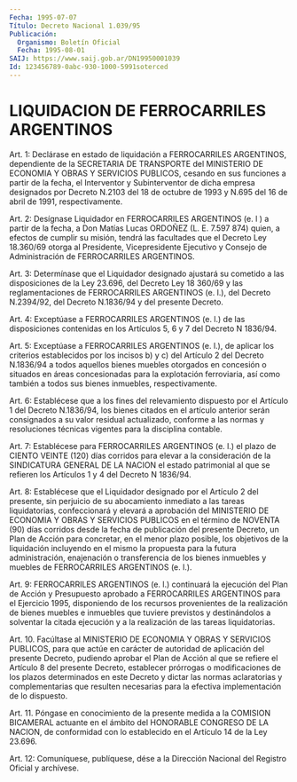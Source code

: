 ```yaml
---
Fecha: 1995-07-07
Título: Decreto Nacional 1.039/95
Publicación:
  Organismo: Boletín Oficial
  Fecha: 1995-08-01
SAIJ: https://www.saij.gob.ar/DN19950001039
Id: 123456789-0abc-930-1000-5991soterced
---
```

# LIQUIDACION DE FERROCARRILES ARGENTINOS

<a id="1"></a>
Art.  1:  Declárase  en  estado de liquidación a FERROCARRILES ARGENTINOS,  dependiente  de  la  SECRETARIA    DE  TRANSPORTE  del MINISTERIO  DE  ECONOMIA Y OBRAS Y SERVICIOS PUBLICOS,  cesando  en sus funciones a partir de la fecha, el Interventor y Subinterventor de  dicha  empresa designados por Decreto N.2103 del 18 de octubre de 1993 y N.695 del 16 de abril de 1991, respectivamente.

<a id="2"></a>
Art. 2: Desígnase Liquidador en FERROCARRILES ARGENTINOS (e. l ) a partir  de  la  fecha,  a Don Matías Lucas ORDOÑEZ (L. E. 7.597 874) quien, a efectos de cumplir  su  misión, tendrá las facultades que el Decreto Ley 18.360/69 otorga al  Presidente,  Vicepresidente Ejecutivo y Consejo de Administración de FERROCARRILES  ARGENTINOS.

<a id="3"></a>
Art.  3:  Determínase  que el Liquidador designado ajustará su cometido a las disposiciones  de  la Ley 23.696, del Decreto Ley 18 360/69 y las reglamentaciones de FERROCARRILES  ARGENTINOS (e. l.), del  Decreto  N.2394/92,  del  Decreto  N.1836/94  y  del  presente Decreto.

<a id="4"></a>
Art.  4:  Exceptúase a FERROCARRILES ARGENTINOS (e. l.) de las disposiciones contenidas  en  los  Artículos 5, 6 y 7 del Decreto N 1836/94.

<a id="5"></a>
Art.  5:  Exceptúase  a  FERROCARRILES  ARGENTINOS (e. l.), de aplicar  los criterios establecidos por los incisos  b)  y  c)  del Artículo 2  del  Decreto  N.1836/94 a todos aquellos bienes muebles otorgados en concesión o situados  en  áreas  concesionadas para la explotación  ferroviaria,  así  como  también  a todos  sus  bienes inmuebles, respectivamente.

<a id="6"></a>
Art. 6: Establécese que a los fines del relevamiento dispuesto por el  Artículo  1 del Decreto N.1836/94, los bienes citados en el artículo anterior serán consignados a su valor residual actualizado,  conforme    a  las  normas  y  resoluciones  técnicas vigentes para la disciplina contable.

<a id="7"></a>
Art.  7:  Establécese para FERROCARRILES ARGENTINOS (e. l.) el plazo de CIENTO  VEINTE  (120)  días  corridos  para  elevar  a  la consideración  de  la  SINDICATURA  GENERAL  DE LA NACION el estado patrimonial al que se refieren los Artículos 1  y  4 del Decreto  N 1836/94.

<a id="8"></a>
Art. 8: Establécese que el Liquidador designado por el Artículo 2 del  presente,  sin  perjuicio  de su abocamiento inmediato a las tareas liquidatorias, confeccionará  y  elevará  a  aprobación  del MINISTERIO  DE  ECONOMIA Y OBRAS Y SERVICIOS PUBLICOS en el término de NOVENTA (90) días  corridos  desde  la  fecha de publicación del presente  Decreto, un Plan de Acción para concretar,  en  el  menor plazo posible,  los  objetivos  de  la liquidación incluyendo en el mismo  la  propuesta para la futura administración,  enajenación  o transferencia  de  los  bienes inmuebles y muebles de FERROCARRILES ARGENTINOS (e. l.).

<a id="9"></a>
Art.  9:  FERROCARRILES  ARGENTINOS  (e.  l.)  continuará  la ejecución del Plan de Acción y Presupuesto aprobado a FERROCARRILES  ARGENTINOS  para  el  Ejercicio 1995, disponiendo de los recursos provenientes de la realización  de  bienes  muebles  e inmuebles  que  tuviere  previstos  y  destinándolos a solventar la citada  ejecución y a la realización de las  tareas  liquidatorias.

<a id="10"></a>
Art.  10.  Facúltase  al  MINISTERIO  DE  ECONOMIA  Y OBRAS Y SERVICIOS  PUBLICOS,  para  que  actúe  en carácter de autoridad de aplicación  del  presente  Decreto, pudiendo  aprobar  el  Plan  de Acción  al  que se refiere el  Artículo  8  del  presente  Decreto, establecer prórrogas  o  modificaciones  de los plazos determinados en este Decreto y dictar las normas aclaratorias  y complementarias que  resulten  necesarias  para  la efectiva implementación  de  lo dispuesto.

<a id="11"></a>
Art.  11.  Póngase  en conocimiento de la presente medida a la COMISION BICAMERAL actuante  en el ámbito del HONORABLE CONGRESO DE LA NACION, de conformidad con  lo  establecido en el Artículo 14 de la Ley 23.696.

<a id="12"></a>
Art. 12: Comuníquese, publíquese, dése a la Dirección Nacional del Registro Oficial y archívese.